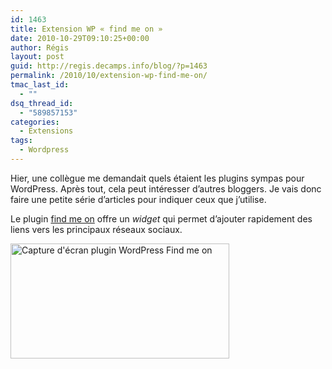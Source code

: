 ```yaml
---
id: 1463
title: Extension WP « find me on »
date: 2010-10-29T09:10:25+00:00
author: Régis
layout: post
guid: http://regis.decamps.info/blog/?p=1463
permalink: /2010/10/extension-wp-find-me-on/
tmac_last_id:
  - ""
dsq_thread_id:
  - "589857153"
categories:
  - Extensions
tags:
  - Wordpress
---
```

Hier, une collègue me demandait quels étaient les plugins sympas pour WordPress. Après tout, cela peut intéresser d&rsquo;autres bloggers. Je vais donc faire une petite série d&rsquo;articles pour indiquer ceux que j&rsquo;utilise.

Le plugin [find me on](http://wordpress.org/extend/plugins/find-me-on/) offre un _widget_ qui permet d&rsquo;ajouter rapidement des liens vers les principaux réseaux sociaux.

[<img src="http://regis.decamps.info/blog/wp-content/uploads/2010/10/screenshot-findmeon-350x184.png" alt="Capture d&#039;écran plugin WordPress Find me on" title="screenshot-findmeon" width="350" height="184" class="alignnone size-medium wp-image-1464" srcset="http://regis.decamps.info/blog/wp-content/uploads/2010/10/screenshot-findmeon-350x184.png 350w, http://regis.decamps.info/blog/wp-content/uploads/2010/10/screenshot-findmeon-1024x539.png 1024w, http://regis.decamps.info/blog/wp-content/uploads/2010/10/screenshot-findmeon.png 1123w" sizes="(max-width: 350px) 100vw, 350px" />](http://regis.decamps.info/blog/wp-content/uploads/2010/10/screenshot-findmeon.png)